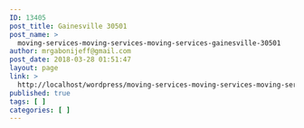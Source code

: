 ```yaml
---
ID: 13405
post_title: Gainesville 30501
post_name: >
  moving-services-moving-services-moving-services-gainesville-30501
author: mrgabonijeff@gmail.com
post_date: 2018-03-28 01:51:47
layout: page
link: >
  http://localhost/wordpress/moving-services-moving-services-moving-services-gainesville-30501/
published: true
tags: [ ]
categories: [ ]
---
```

